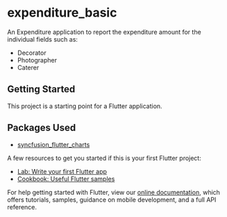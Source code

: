 # expenditure_basic

An Expenditure application to report the expenditure amount for the individual fields such as:
- Decorator
- Photographer
- Caterer

## Getting Started

This project is a starting point for a Flutter application.

## Packages Used

- [syncfusion_flutter_charts](https://pub.dev/packages/syncfusion_flutter_charts)

A few resources to get you started if this is your first Flutter project:

- [Lab: Write your first Flutter app](https://flutter.dev/docs/get-started/codelab)
- [Cookbook: Useful Flutter samples](https://flutter.dev/docs/cookbook)

For help getting started with Flutter, view our
[online documentation](https://flutter.dev/docs), which offers tutorials,
samples, guidance on mobile development, and a full API reference.
